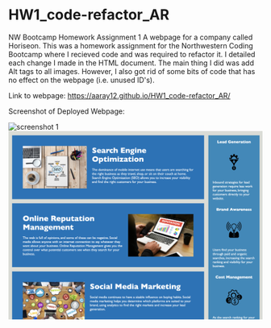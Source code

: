 # HW1_code-refactor_AR
NW Bootcamp Homework Assignment 1
A webpage for a company called Horiseon.
This was a homework assignment for the Northwestern Coding Bootcamp where I recieved code and was required to refactor it.
I detailed each change I made in the HTML document. 
The main thing I did was add Alt tags to all images. However, I also got rid of some bits of code that has no effect on the webpage (i.e. unused ID's).

Link to webpage: https://aaray12.github.io/HW1_code-refactor_AR/

Screenshot of Deployed Webpage:

![screenshot 1](https://github.com/aaray12/HW1_code-refactor_AR/blob/master/Screen%20Shot%202020-09-19%20at%201.38.32%20PM.png)
![screen shot 2](https://github.com/aaray12/HW1_code-refactor_AR/blob/master/Screen%20Shot%202020-09-19%20at%201.38.43%20PM.png)
